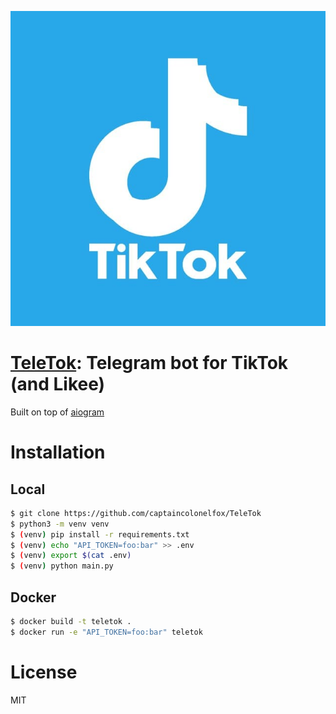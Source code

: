 [![TeleTok](./img/logo.jpg?raw=true)](https://t.me/shieldy_bot)

# [TeleTok](https://t.me/TeleTockerBot): Telegram bot for TikTok (and Likee)

Built on top of [aiogram](https://github.com/aiogram/aiogram)

# Installation

## Local

```bash
$ git clone https://github.com/captaincolonelfox/TeleTok
$ python3 -m venv venv
$ (venv) pip install -r requirements.txt
$ (venv) echo "API_TOKEN=foo:bar" >> .env
$ (venv) export $(cat .env)
$ (venv) python main.py
```

## Docker

```bash
$ docker build -t teletok .
$ docker run -e "API_TOKEN=foo:bar" teletok
```


# License
MIT

